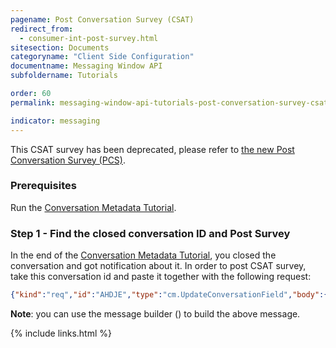 ```yaml
---
pagename: Post Conversation Survey (CSAT)
redirect_from:
  - consumer-int-post-survey.html
sitesection: Documents
categoryname: "Client Side Configuration"
documentname: Messaging Window API
subfoldername: Tutorials

order: 60
permalink: messaging-window-api-tutorials-post-conversation-survey-csat.html

indicator: messaging
---
```


<div class="important">This CSAT survey has been deprecated, please refer to <a href="messaging-window-api-tutorials-post-conversation-survey-pcs.html">the new Post Conversation Survey (PCS)</a>.</div>

### Prerequisites
Run the [Conversation Metadata Tutorial](consumer-int-conversation-md.html).

### Step 1 - Find the closed conversation ID and Post Survey

In the end of the [Conversation Metadata Tutorial](consumer-int-conversation-md.html), you closed the conversation and got notification about it. In order to post CSAT survey, take this conversation id and paste it together with the following request:


```json
{"kind":"req","id":"AHDJE","type":"cm.UpdateConversationField","body":{"conversationId":"__CONVERSATION_ID__","conversationField":{"field":"CSATRate","csatRate":5,"csatResolutionConfirmation":true,"status":"FILLED"}}}
```
**Note**: you can use the message builder (<a href="consumer-int-msg-csat-conv.html" target="_blank"><i class="fa fa-magic" aria-hidden="true"></i></a>) to build the above message.

{% include links.html %}
